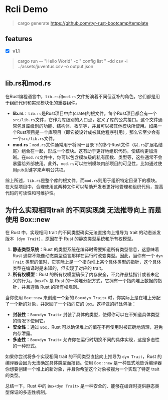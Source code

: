 # Rcli Demo
>
> cargo generate https://github.com/tyr-rust-bootcamp/template

## features
- [x] v1.1
> cargo run --  "Hello World" -c " config list " -dd csv -i ../assets/juventus.csv -o output.json
>
## lib.rs和mod.rs
在Rust编程语言中，`lib.rs`和`mod.rs`文件扮演着不同但互补的角色。它们都是用于组织代码和实现模块化的重要组件。

- **lib.rs**：`lib.rs`是Rust项目中库(crate)的根文件。每个Rust项目都会有一个`src/lib.rs`文件，它作为库级别的入口点，定义了库的公共接口。这个文件通常包含库级别的功能、结构体、枚举等，并且可以被其他模块所使用。如果一个Rust项目是一个库项目（即它被设计成被其他程序引用），那么它至少会有一个`src/lib.rs`文件。
- **mod.rs**：`mod.rs`文件通常用于将同一目录下的多个Rust文件（以`.rs`扩展名结尾）组合在一起，形成一个模块。这有助于更好地组织代码，使结构更加清晰。在`mod.rs`文件中，你可以包含模块级的私有函数、类型等，这些通常不会暴露给外部使用。此外，`mod.rs`可以控制模块内部项目的可见性，比如通过使用`pub`关键字来声明公共项。

综上所述，`lib.rs`是整个库的根文件，而`mod.rs`则用于组织特定目录下的模块。在大型项目中，合理使用这两种文件可以帮助开发者更好地管理和组织代码，提高代码的可读性和可维护性。

## 为什么实现相同trait 的不同实现类 无法推导向上 而是使用 Box::new
在 Rust 中，实现相同 trait 的不同类型确实无法直接向上推导为 trait 的动态派发版本（`dyn Trait`），原因在于 Rust 的静态类型系统和所有权模型。

1. **静态类型系统**：Rust 的类型系统在编译时需要知道所有类型信息，这意味着 Rust 通常不能像动态类型语言那样在运行时改变类型。因此，当你有一个 `dyn Trait` 类型的值时，它实际上是一个指向堆上某个具体类型的指针，这个具体类型在编译时是未知的，但实现了对应的 trait。
2. **所有权模型**：Rust 的所有权模型确保了内存安全，不允许悬挂指针或者未定义的行为。`Box<T>` 是 Rust 的一种堆分配方式，它拥有一个指向堆上数据的指针，并且遵循 Rust 的所有权规则。

当你使用 `Box::new` 来创建一个新的 `Box<dyn Trait>` 时，你实际上是在堆上分配了一个新的对象，并返回了一个指向它的 `Box`。这样做的好处包括：

- **封装性**：`Box<dyn Trait>` 封装了具体的类型，使得你可以在不知道具体类型的情况下使用它。
- **安全性**：通过 `Box`，Rust 可以确保堆上的值在不再使用时被正确地清理，避免内存泄露。
- **多态性**：`Box<dyn Trait>` 允许你在运行时切换不同的具体实现，这是多态性的一种形式。

如果你尝试将多个实现相同 trait 的不同类型直接向上推导为 `dyn Trait`，Rust 的编译器会因为无法确定具体类型而报错。使用 `Box::new` 是一种显式地告诉编译器你想要创建一个堆上的新对象，并且你希望这个对象被视为一个实现了特定 trait 的类型。

总结一下，Rust 中的 `Box<dyn Trait>` 是一种安全的、能够在编译时提供静态类型保证的多态性机制。

